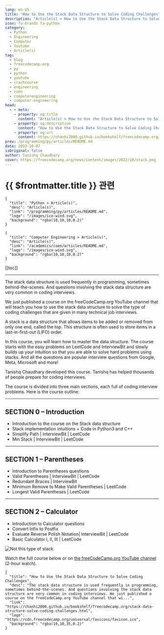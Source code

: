 ```yaml
---
lang: en-US
title: "How to Use the Stack Data Structure to Solve Coding Challenges"
description: "Article(s) > How to Use the Stack Data Structure to Solve Coding Challenges"
icon: fa-brands fa-python
category:
  - Python
  - Engineering
  - Computer
  - Youtube
  - Article(s)
tag:
  - blog
  - freecodecamp.org
  - py
  - python
  - youtube
  - crashcourse
  - engineering
  - coen
  - computerengineering
  - computer-engineering
head:
  - - meta:
    - property: og:title
      content: "Article(s) > How to Use the Stack Data Structure to Solve Coding Challenges"
    - property: og:description
      content: "How to Use the Stack Data Structure to Solve Coding Challenges"
    - property: og:url
      content: https://chanhi2000.github.io/bookshelf/freecodecamp.org/stack-data-structure-solve-coding-challenges.html
prev: /programming/py/articles/README.md
date: 2022-10-07
isOriginal: false
author: Tanishq Chaudhary
cover: https://freecodecamp.org/news/content/images/2022/10/stack.png
---
```


# {{ $frontmatter.title }} 관련

```component VPCard
{
  "title": "Python > Article(s)",
  "desc": "Article(s)",
  "link": "/programming/py/articles/README.md",
  "logo": "/images/ico-wind.svg",
  "background": "rgba(10,10,10,0.2)"
}
```

```component VPCard
{
  "title": "Computer Engineering > Article(s)",
  "desc": "Article(s)",
  "link": "/academics/coen/articles/README.md",
  "logo": "/images/ico-wind.svg",
  "background": "rgba(10,10,10,0.2)"
}
```

[[toc]]

---

<SiteInfo
  name="How to Use the Stack Data Structure to Solve Coding Challenges"
  desc="The stack data structure is used frequently in programming, sometimes behind-the-scenes. And questions involving the stack data structure are very common in coding interviews. We just published a course on the freeCodeCamp.org YouTube channel that wi..."
  url="https://freecodecamp.org/news/stack-data-structure-solve-coding-challenges"
  logo="https://cdn.freecodecamp.org/universal/favicons/favicon.ico"
  preview="https://freecodecamp.org/news/content/images/2022/10/stack.png"/>

The stack data structure is used frequently in programming, sometimes behind-the-scenes. And questions involving the stack data structure are very common in coding interviews.

We just published a course on the freeCodeCamp.org YouTube channel that will teach you how to use the stack data structure to solve the type of coding challenges that are given in many technical job interviews.

A stack is a data structure that allows items to be added or removed from only one end, called the top. This structure is often used to store items in a last-in-first-out (LIFO) order.

In this course, you will learn how to master the data structure. The course starts with the easy problems on LeetCode and InterviewBit and slowly builds up your intuition so that you are able to solve hard problems using stacks. And all the questions are popular interview questions from Google, Meta, Microsoft and more!

Tanishq Chaudhary developed this course. Tanishq has helped thousands of people prepare for coding interviews.

The course is divided into three main sections, each full of coding interview problems. Here is the course outline:

---

## SECTION 0 – Introduction

- Introduction to the course on the Stack data structure
- Stack implementation intuitions + Code in Python3 and C++
- Simplify Path | InterviewBit | LeetCode
- Min Stack | InterviewBit | LeetCode

---

## SECTION 1 – Parentheses

- Introduction to Parentheses questions
- Valid Parentheses | InterviewBit | LeetCode
- Redundant Braces | InterviewBit
- Minimum Remove to Make Valid Parentheses | LeetCode
- Longest Valid Parentheses | LeetCode

---

## SECTION 2 – Calculator

- Introduction to Calculator questions
- Convert Infix to Postfix
- Evaluate Reverse Polish Notation| InterviewBit | LeetCode
- Basic Calculator I, II, III | LeetCode

![Not this type of stack.](https://freecodecamp.org/news/content/images/2022/10/giphy--5-.gif)

Watch the full course below or on [<FontIcon icon="fa-brands fa-youtube"/>the freeCodeCamp.org YouTube channel](https://youtu.be/O1KeXo8lE8A) (2-hour watch).

<VidStack src="youtube/O1KeXo8lE8A" />

<!-- TODO: add ARTICLE CARD -->
```component VPCard
{
  "title": "How to Use the Stack Data Structure to Solve Coding Challenges",
  "desc": "The stack data structure is used frequently in programming, sometimes behind-the-scenes. And questions involving the stack data structure are very common in coding interviews. We just published a course on the freeCodeCamp.org YouTube channel that wi...",
  "link": "https://chanhi2000.github.io/bookshelf/freecodecamp.org/stack-data-structure-solve-coding-challenges.html",
  "logo": "https://cdn.freecodecamp.org/universal/favicons/favicon.ico",
  "background": "rgba(10,10,35,0.2)"
}
```
